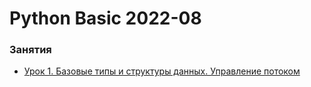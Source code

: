 # Python Basic 2022-08


### Занятия

- [Урок 1. Базовые типы и структуры данных. Управление потоком](lessons/lesson.01/)
